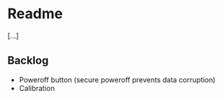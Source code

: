 # Readme

[...]


## Backlog

* Poweroff button (secure poweroff prevents data corruption)
* Calibration

